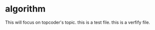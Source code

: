 algorithm
=========
This will focus on topcoder's topic.
this is a test file.
this is a verfify file.
